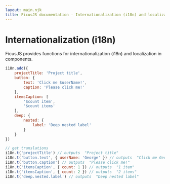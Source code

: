 ```yaml
---
layout: main.njk
title: FicusJS documentation - Internationalization (i18n) and localization
---
```

# Internationalization (i18n)

FicusJS provides functions for internationalization (i18n) and localization in components.

```js
i18n.add({
    projectTitle: 'Project title',
    button: {
        text: 'Click me $userName!',
        caption: 'Please click me!'
    },
    itemsCaption: [
        '$count item',
        '$count items'
    ],
    deep: {
        nested: {
            label: 'Deep nested label'
        }
    }
})

// get translations
i18n.t('projectTitle') // outputs  "Project title"
i18n.t('button.text', { userName: 'George' }) // outputs  "Click me George!"
i18n.t('button.caption') // outputs  "Please click me!"
i18n.t('itemsCaption', { count: 1 }) // outputs  "1 item"
i18n.t('itemsCaption', { count: 2 }) // outputs  "2 items"
i18n.t('deep.nested.label') // outputs  "Deep nested label"
```

